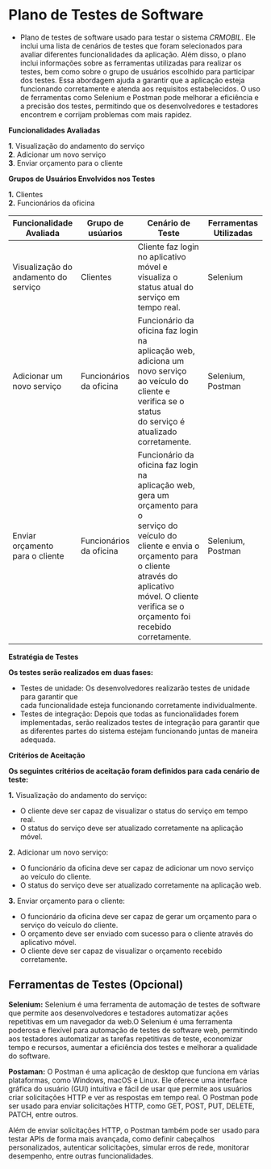 # Plano de Testes de Software

<!-- <span style="color:red">Pré-requisitos: <a href="2-Especificação do Projeto.md"> Especificação do Projeto</a></span>, <a href="3-Projeto de Interface.md"> Projeto de Interface</a>

Apresente os cenários de testes utilizados na realização dos testes da sua aplicação. Escolha cenários de testes que demonstrem os requisitos sendo satisfeitos.

Enumere quais cenários de testes foram selecionados para teste. Neste tópico o grupo deve detalhar quais funcionalidades avaliadas, o grupo de usuários que foi escolhido para participar do teste e as ferramentas utilizadas.-->


- Plano de testes de software usado para testar o sistema _CRMOBIL_. Ele inclui uma lista de cenários de testes que foram selecionados para avaliar diferentes funcionalidades da aplicação. Além disso, o plano inclui informações sobre as ferramentas utilizadas para realizar os testes, bem como sobre o grupo de usuários escolhido para participar dos testes. Essa abordagem ajuda a garantir que a aplicação esteja funcionando corretamente e atenda aos requisitos estabelecidos. O uso de ferramentas como Selenium e Postman pode melhorar a eficiência e a precisão dos testes, permitindo que os desenvolvedores e testadores encontrem e corrijam problemas com mais rapidez.


**Funcionalidades Avaliadas**

**1**. Visualização do andamento do serviço<br>
**2**. Adicionar um novo serviço<br>
**3**. Enviar orçamento para o cliente<br>

**Grupos de Usuários Envolvidos nos Testes**

**1.** Clientes<br>
**2.** Funcionários da oficina


| Funcionalidade<br>Avaliada | Grupo de<br>usúarios | Cenário de Teste |Ferramentas Utilizadas|
| ---                     |    ----           |          ---     |               ---          |
|Visualização do<br>andamento do<br>serviço   |Clientes         |Cliente faz login no aplicativo móvel e<br>visualiza o status atual do serviço em<br>tempo real.|Selenium|         
|Adicionar um<br>novo serviço|Funcionários<br>da oficina|Funcionário da oficina faz login na<br>aplicação web, adiciona um novo serviço<br>ao veículo do cliente e verifica se o status<br>do serviço é atualizado corretamente.|Selenium,<br>Postman|
|Enviar orçamento<br>para o cliente|Funcionários<br>da oficina|Funcionário da oficina faz login na<br>aplicação web, gera um orçamento para o<br>serviço do veículo do cliente e envia o<br>orçamento para o cliente através do aplicativo móvel. O cliente verifica se o orçamento foi recebido corretamente.|Selenium,<br>Postman|

**Estratégia de Testes**

**Os testes serão realizados em duas fases:**
 - Testes de unidade: Os desenvolvedores realizarão testes de unidade para garantir que<br>cada funcionalidade esteja funcionando corretamente individualmente.
 - Testes de integração: Depois que todas as funcionalidades forem implementadas, serão realizados testes de integração para garantir que as diferentes partes do sistema estejam funcionando juntas de maneira adequada.
 
 **Critérios de Aceitação**<br>
 
 **Os seguintes critérios de aceitação foram definidos para cada cenário de teste:**<br>
 
 **1.** Visualização do andamento do serviço:

- O cliente deve ser capaz de visualizar o status do serviço em tempo real.
- O status do serviço deve ser atualizado corretamente na aplicação móvel.

**2.** Adicionar um novo serviço:

- O funcionário da oficina deve ser capaz de adicionar um novo serviço ao veículo do cliente.
- O status do serviço deve ser atualizado corretamente na aplicação web.

**3.** Enviar orçamento para o cliente:

- O funcionário da oficina deve ser capaz de gerar um orçamento para o serviço do veículo do cliente.
- O orçamento deve ser enviado com sucesso para o cliente através do aplicativo móvel.
- O cliente deve ser capaz de visualizar o orçamento recebido corretamente.

 
## Ferramentas de Testes (Opcional)

**Selenium:** Selenium é uma ferramenta de automação de testes de software que permite aos desenvolvedores e testadores automatizar ações repetitivas em um navegador da web.O Selenium é uma ferramenta poderosa e flexível para automação de testes de software web, permitindo aos testadores automatizar as tarefas repetitivas de teste, economizar tempo e recursos, aumentar a eficiência dos testes e melhorar a qualidade do software.

**Postaman:** O Postman é uma aplicação de desktop que funciona em várias plataformas, como Windows, macOS e Linux. Ele oferece uma interface gráfica do usuário (GUI) intuitiva e fácil de usar que permite aos usuários criar solicitações HTTP e ver as respostas em tempo real. O Postman pode ser usado para enviar solicitações HTTP, como GET, POST, PUT, DELETE, PATCH, entre outros.

Além de enviar solicitações HTTP, o Postman também pode ser usado para testar APIs de forma mais avançada, como definir cabeçalhos personalizados, autenticar solicitações, simular erros de rede, monitorar desempenho, entre outras funcionalidades.

<!--Comente sobre as ferramentas de testes utilizadas.
 
> **Links Úteis**:
> - [IBM - Criação e Geração de Planos de Teste](https://www.ibm.com/developerworks/br/local/rational/criacao_geracao_planos_testes_software/index.html)
> - [Práticas e Técnicas de Testes Ágeis](http://assiste.serpro.gov.br/serproagil/Apresenta/slides.pdf)
> -  [Teste de Software: Conceitos e tipos de testes](https://blog.onedaytesting.com.br/teste-de-software/)
> - [Criação e Geração de Planos de Teste de Software](https://www.ibm.com/developerworks/br/local/rational/criacao_geracao_planos_testes_software/index.html)
> - [Ferramentas de Test para Java Script](https://geekflare.com/javascript-unit-testing/)
> - [UX Tools](https://uxdesign.cc/ux-user-research-and-user-testing-tools-2d339d379dc7)--
